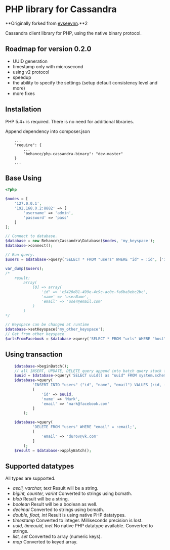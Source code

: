 PHP library for Cassandra
=========================

**Originally forked from [evseevnn](https://github.com/evseevnn/php-cassandra-binary).**2

Cassandra client library for PHP, using the native binary protocol.

## Roadmap for version 0.2.0
* UUID generation
* timestamp only with microsecond
* using v2 protocol
* speedup
* the ability to specify the settings (setup default consistency level and more)
* more fixes

## Installation

PHP 5.4+ is required. There is no need for additional libraries.

Append dependency into composer.json

```
	...
	"require": {
		...
		"behance/php-cassandra-binary": "dev-master"
	}
	...
```

## Base Using

```php
<?php

$nodes = [
	'127.0.0.1',
	'192.168.0.2:8882' => [
		'username' => 'admin',
		'password' => 'pass'
	]
];

// Connect to database.
$database = new Behance\Cassandra\Database($nodes, 'my_keyspace');
$database->connect();

// Run query.
$users = $database->query('SELECT * FROM "users" WHERE "id" = :id', ['id' => 'c5420d81-499e-4c9c-ac0c-fa6ba3ebc2bc']);

var_dump($users);
/*
	result:
		array(
			[0] => array(
				'id' => 'c5420d81-499e-4c9c-ac0c-fa6ba3ebc2bc',
				'name' => 'userName',
				'email' => 'user@email.com'
			)
		)
*/

// Keyspace can be changed at runtime
$database->setKeyspace('my_other_keyspace');
// Get from other keyspace
$urlsFromFacebook = $database->query('SELECT * FROM "urls" WHERE "host" = :host', ['host' => 'facebook.com']);

```

## Using transaction

```php
	$database->beginBatch();
	// all INSERT, UPDATE, DELETE query append into batch query stack for execution after applyBatch
	$uuid = $database->query('SELECT uuid() as "uuid" FROM system.schema_keyspaces LIMIT 1;')[0]['uuid'];
	$database->query(
			'INSERT INTO "users" ("id", "name", "email") VALUES (:id, :name, :email);',
			[
				'id' => $uuid,
				'name' => 'Mark',
				'email' => 'mark@facebook.com'
			]
		);

	$database->query(
			'DELETE FROM "users" WHERE "email" = :email;',
			[
				'email' => 'durov@vk.com'
			]
		);
	$result = $database->applyBatch();
```

## Supported datatypes

All types are supported.

* *ascii, varchar, text*
  Result will be a string.
* *bigint, counter, varint*
  Converted to strings using bcmath.
* *blob*
  Result will be a string.
* *boolean*
  Result will be a boolean as well.
* *decimal*
  Converted to strings using bcmath.
* *double, float, int*
  Result is using native PHP datatypes.
* *timestamp*
  Converted to integer. Milliseconds precision is lost.
* *uuid, timeuuid, inet*
  No native PHP datatype available. Converted to strings.
* *list, set*
  Converted to array (numeric keys).
* *map*
  Converted to keyed array.
